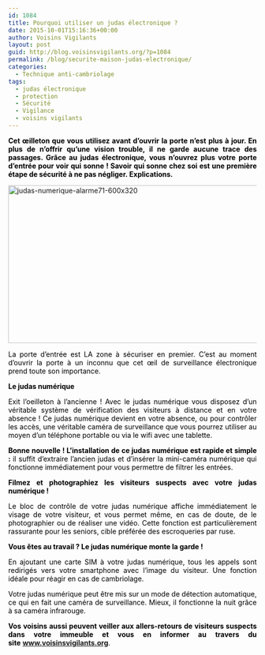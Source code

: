 ```yaml
---
id: 1084
title: Pourquoi utiliser un judas électronique ?
date: 2015-10-01T15:16:36+00:00
author: Voisins Vigilants
layout: post
guid: http://blog.voisinsvigilants.org/?p=1084
permalink: /blog/securite-maison-judas-electronique/
categories:
  - Technique anti-cambriolage
tags:
  - judas électronique
  - protection
  - Sécurité
  - Vigilance
  - voisins vigilants
---
```

<p style="text-align: justify;">
  <strong style="color: #000000;">Cet œilleton que vous utilisez avant d’ouvrir la porte n’est plus à jour. En plus de n’offrir qu’une vision trouble, il ne garde aucune trace des passages. Grâce au judas électronique, vous n&rsquo;ouvrez plus votre porte d&rsquo;entrée pour voir qui sonne ! Savoir qui sonne chez soi est une première étape de sécurité à ne pas négliger. Explications.</strong>
</p>

<p style="text-align: justify;">
  <a href="http://blog.voisinsvigilants.org/wp-content/uploads/2015/09/judas-numerique-alarme71-600x320.png"><img class="aligncenter size-full wp-image-1085" src="http://blog.voisinsvigilants.org/wp-content/uploads/2015/09/judas-numerique-alarme71-600x320.png" alt="judas-numerique-alarme71-600x320" width="600" height="320" /></a>
</p>

<p style="color: #000000; text-align: justify;">
  La porte d’entrée est LA zone à sécuriser en premier. C’est au moment d’ouvrir la porte à un inconnu que cet œil de surveillance électronique prend toute son importance.
</p>

<p style="text-align: justify;">
  <span style="color: #000000;"><strong>Le judas numérique </strong></span>
</p>

<p style="color: #000000; text-align: justify;">
  Exit l’oeilleton à l’ancienne ! Avec le judas numérique vous disposez d’un véritable système de vérification des visiteurs à distance et en votre absence ! Ce judas numérique devient en votre absence, ou pour contrôler les accès, une véritable caméra de surveillance que vous pourrez utiliser au moyen d’un téléphone portable ou via le wifi avec une tablette.
</p>

<p style="color: #000000; text-align: justify;">
  <strong>Bonne nouvelle ! L’installation de ce judas numérique est rapide et simple : </strong>il suffit d’extraire l’ancien judas et d’insérer la mini-caméra numérique qui fonctionne immédiatement pour vous permettre de filtrer les entrées.
</p>

<p style="text-align: justify;">
  <span style="color: #000000;"><strong>Filmez et photographiez les visiteurs suspects avec votre judas numérique !</strong></span>
</p>

<p style="color: #000000; text-align: justify;">
  Le bloc de contrôle de votre judas numérique affiche immédiatement le visage de votre visiteur, et vous permet même, en cas de doute, de le photographier ou de réaliser une vidéo. Cette fonction est particulièrement rassurante pour les seniors, cible préférée des escroqueries par ruse.
</p>

<p style="text-align: justify;">
  <span style="color: #000000;"><strong>Vous êtes au travail ? Le judas numérique monte la garde !</strong></span>
</p>

<p style="color: #000000; text-align: justify;">
  En ajoutant une carte SIM à votre judas numérique, tous les appels sont redirigés vers votre smartphone avec l’image du visiteur. Une fonction idéale pour réagir en cas de cambriolage.
</p>

<p style="color: #000000; text-align: justify;">
  Votre judas numérique peut être mis sur un mode de détection automatique, ce qui en fait une caméra de surveillance. Mieux, il fonctionne la nuit grâce à sa caméra infrarouge.
</p>

<p style="color: #000000; text-align: justify;">
  <strong>Vos voisins aussi peuvent veiller aux allers-retours de visiteurs suspects dans votre immeuble et vous en informer au travers du site</strong> <strong><a href="http://www.voisinsvigilants.org">www.voisinsvigilants.org</a></strong>.
</p>